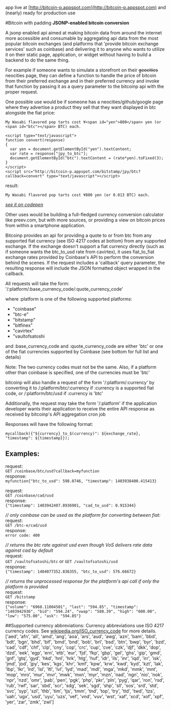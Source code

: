 app live at [http://bitcoin-p.appspot.com](http://bitcoin-p.appspot.com) and (nearly) ready for production use

#Bitcoin with padding
**JSONP-enabled bitcoin conversion**

A jsonp enabled api aimed at making bitcoin data from around the internet more accessible and consumable by aggregating api data from the most popular bitcoin exchanges (and platforms that 'provide bitcoin exchange services' such as coinbase) and delivering it to anyone who wants to utilize it on their static page, application, or widget without having to build a backend to do the same thing.

For example if someone wants to simulate a storefront on their ~~geocities~~ neocities page, they can define a function to handle the price of bitcoin from their preferred exchange and in their preferred currency and invoke that function by passing it as a query parameter to the bitcoinp api with the proper request.

One possible use would be if someone has a neocities/github/google page where they advertise a product they sell that they want displayed in btc alongside the fiat price:

    My Wasabi flavored pop tarts cost ¥<span id="yen">800</span> yen (or <span id="btc"></span> BTC) each.
    
    <script type="text/javascript">
    function convert(response)
    {
      var yen = document.getElementById("yen").textContent;
      var rate = response["jpy_to_btc"];
      document.getElementById("btc").textContent = (rate*yen).toFixed(3);
    }
    </script>
    <script src="http://bitcoin-p.appspot.com/bitstamp/jpy/btc?callback=convert" type="text/javascript"></script>

result:

`My Wasabi flavored pop tarts cost ¥800 yen (or 0.013 BTC) each.`

*[see it on codepen](http://codepen.io/anon/pen/HkfuA)*

Other uses would be building a full-fledged currency conversion calculator like preev.com, but with more sources, or providing a view on bitcoin prices from within a smartphone application.

Bitcoinp provides an api for providing a quote to or from btc from any supported fiat currency (see ISO 4217 codes at bottom) from any supported exchange. If the exchange doesn't support a fiat currency directly (such as if someone wants the btc_to_usd rate from cavirtex), it uses fiat_to_fiat exchange rates provided by Coinbase's API to perform the conversion behind the scenes. If the request includes a 'callback' query parameter, the resulting response will include the JSON formatted object wrapped in the callback.

All requests will take the form:  
'/:platform/:base\_currency\_code/:quote\_currency\_code'

where :platform is one of the following supported platforms:

* "coinbase"
* "btc-e"
* "bitstamp"
* "bitfinex"
* "cavirtex"
* "vaultofsatoshi

and :base\_currency\_code and :quote\_currency\_code are either 'btc' or one of the fiat currencies supported by Coinbase (see bottom for full list and details)

Note: The two currency codes must not be the same. Also, if a platform other than coinbase is specified, one of the currencies must be 'btc'

bitcoinp will also handle a request of the form '/:platform/:currency' by converting it to /:platform/btc/:currency if :currency is a supported fiat code, or /:platform/btc/usd if :currency is 'btc'

Additionally, the request may take the form '/:platform' if the application developer wants their application to receive the entire API response as received by bitcoinp's API aggregation cron job

Responses will have the following format:

`mycallback({"${currency}_to_$(currency)": ${exchange_rate}, "timestamp": ${timestamp}});`

Examples:
---

request:  
`GET /coinbase/btc/usd?callback=myfunction`  
response:  
`myfunction{"btc_to_usd": 598.0746, "timestamp": 1403938400.415413}`

request:  
`GET /coinbase/cad/usd`  
response:  
`{"timestamp": 1403942407.8936901, "cad_to_usd": 0.915344}`

*// only coinbase can be used as the platform for converting between fiat:*  
request:  
`GET /btc-e/cad/usd`  
response:  
`error code: 400`  

*// returns the btc rate against usd even though VoS delivers rate data against cad by default*  
request:  
`GET /vaultofsatoshi/btc` or `GET /vaultofsatoshi/usd`  
response:  
`{"timestamp": 1404077352.836355, "btc_to_usd": 576.66672}`

*// returns the unprocessed response for the platform's api call if only the platform is provided*  
request:  
`GET /bitstamp`  
response:   
`{"volume": "6968.11004501", "last": "594.85", "timestamp": "1403942936", "bid": "594.24", "vwap": "588.39", "high": "600.00", "low": "575.00", "ask": "594.85"}`

##Supported currency abbreviations:
Currency abbreviations use ISO 4217 currency codes. See [wikipedia.org/ISO\_currency\_code](http://en.wikipedia.org/wiki/ISO_currency_code) for more details.
['aed', 'afn', 'all', 'amd', 'ang', 'aoa', 'ars', 'aud', 'awg', 'azn', 'bam', 'bbd', 'bdt', 'bgn', 'bhd', 'bif', 'bmd', 'bnd', 'bob', 'brl', 'bsd', 'btn', 'bwp', 'byr', 'bzd', 'cad', 'cdf', 'chf', 'clp', 'cny', 'cop', 'crc', 'cup', 'cve', 'czk', 'djf', 'dkk', 'dop', 'dzd', 'eek', 'egp', 'ern', 'etb', 'eur', 'fjd', 'fkp', 'gbp', 'gel', 'ghs', 'gip', 'gmd', 'gnf', 'gtq', 'gyd', 'hkd', 'hnl', 'hrk', 'htg', 'huf', 'idr', 'ils', 'inr', 'iqd', 'irr', 'isk', 'jmd', 'jod', 'jpy', 'kes', 'kgs', 'khr', 'kmf', 'kpw', 'krw', 'kwd', 'kyd', 'kzt', 'lak', 'lbp', 'lkr', 'lrd', 'lsl', 'ltl', 'lvl', 'lyd', 'mad', 'mdl', 'mga', 'mkd', 'mmk', 'mnt', 'mop', 'mro', 'mur', 'mvr', 'mwk', 'mxn', 'myr', 'mzn', 'nad', 'ngn', 'nio', 'nok', 'npr', 'nzd', 'omr', 'pab', 'pen', 'pgk', 'php', 'pkr', 'pln', 'pyg', 'qar', 'ron', 'rsd', 'rub', 'rwf', 'sar', 'sbd', 'scr', 'sdg', 'sek', 'sgd', 'shp', 'sll', 'sos', 'srd', 'std', 'svc', 'syp', 'szl', 'thb', 'tim', 'tjs', 'tmm', 'tnd', 'top', 'try', 'ttd', 'twd', 'tzs', 'uah', 'ugx', 'usd', 'uyu', 'uzs', 'vef', 'vnd', 'vuv', 'wst', 'xaf', 'xcd', 'xof', 'xpf', 'yer', 'zar', 'zmk', 'zwl']